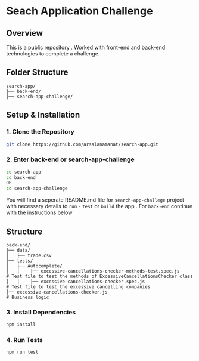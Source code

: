# Seach Application Challenge

## Overview
This is a public repository . Worked with front-end and back-end technologies to complete a challenge.

## Folder Structure
```
search-app/
├── back-end/    
├── search-app-challenge/
```
## Setup & Installation 

### 1. Clone the Repository
```bash 
git clone https://github.com/arsalanamanat/search-app.git
```

### 2. Enter back-end or search-app-challenge
```bash
cd search-app
cd back-end
OR
cd search-app-challenge
```
You will find a seperate README.md file for `search-app-challege` project with necessary details to `run` - `test`  or `build` the app . For `back-end` continue with the instructions below

## Structure
```
back-end/
├── data/  
│   ├── trade.csv  
├── tests/
│   ├── Autocomplete/ 
│   │    ├── excessive-cancellations-checker-methods-test.spec.js     # Test file to test the methods of ExcessiveCancellationsChecker class         
│   │    ├── excessive-cancellations-checker.spec.js                  # Test file to test the excessive cancelling companies           
├── excessive-cancellations-checker.js                                # Business logic

```

### 3. Install Dependencies
```bash 
npm install
```

### 4. Run Tests
```bash 
npm run test
```
